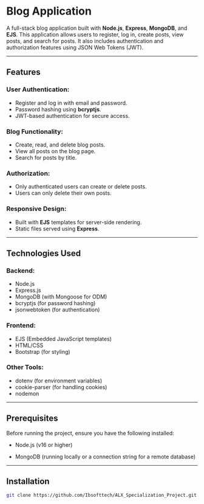 # Blog Application

A full-stack blog application built with **Node.js**, **Express**, **MongoDB**, and **EJS**. This application allows users to register, log in, create posts, view posts, and search for posts. It also includes authentication and authorization features using JSON Web Tokens (JWT).

***

## Features
### User Authentication:
- Register and log in with email and password.
- Password hashing using **bcryptjs**.
- JWT-based authentication for secure access.
### Blog Functionality:
- Create, read, and delete blog posts.
- View all posts on the blog page.
- Search for posts by title.
### Authorization:
- Only authenticated users can create or delete posts.
- Users can only delete their own posts.
### Responsive Design:
- Built with **EJS** templates for server-side rendering.
- Static files served using **Express**.

***

## Technologies Used
### Backend:
- Node.js
- Express.js
- MongoDB (with Mongoose for ODM)
- bcryptjs (for password hashing)
- jsonwebtoken (for authentication)

### Frontend:
- EJS (Embedded JavaScript templates)
- HTML/CSS
- Bootstrap (for styling)

### Other Tools:
- dotenv (for environment variables)
- cookie-parser (for handling cookies)
- nodemon

***

## Prerequisites

Before running the project, ensure you have the following installed:

- Node.js (v16 or higher)

- MongoDB (running locally or a connection string for a remote database)

***

## Installation

```bash
git clone https://github.com/Ibsofttech/ALX_Specialization_Project.git


